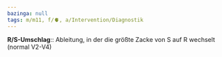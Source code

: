 ```yaml
---
bazinga: null
tags: m/m11, f/🫀, a/Intervention/Diagnostik
---
```

**R/S-Umschlag**:: Ableitung, in der die größte Zacke von S auf R wechselt (normal V2-V4)
